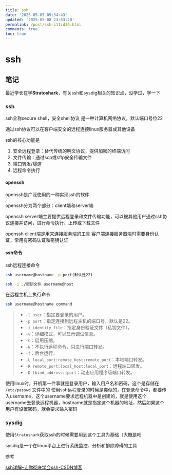 ```yaml
---
title: ssh
date: '2025-05-05 09:34:43'
updated: '2025-05-08 23:53:20'
permalink: /post/ssh-z11cd36.html
comments: true
toc: true
---
```




# ssh

## 笔记

最近学长在学**Stratoshark**，有关ssh和sysdig相关的知识点，没学过，学一下

### ssh

ssh全称secure shell，安全shell协议
是一种计算机网络协议，默认端口号位22

通过ssh协议可以在客户端安全的远程连接linux服务器或其他设备

ssh的核心功能是

1. 安全远程登录：替代传统的明文协议，提供加密的终端访问
2. 文件传输：通过scp或sftp安全传输文件
3. 端口转发/隧道
4. 远程命令执行

#### openssh

openssh是广泛使用的一种实现ssh的软件

openssh分为两个部分：client端和server端

openssh server端主要提供远程登录和文件传输功能，可以被其他用户通过ssh协议连接并访问，进行命令执行、上传或下载文件

openssh client端是用来连接服务端的工具
客户端连接服务器端时需要身份认证，常用有密码认证和密钥认证

#### ssh命令

ssh远程连接命令

```bash
ssh username@hostname -p port(默认是22)

ssh -i ./密钥文件 username@host
```

在远程主机上执行命令

```bash
ssh username@hostname command
```

> - `-l user`：指定要登录的用户。
> - `-p port`：指定连接到远程主机的端口号，默认是22。
> - `-i identity_file`：指定身份验证文件（私钥文件）。
> - `-v`：详细模式，可以显示调试信息。
> - `-C`：启用压缩。
> - `-N`：不执行远程命令，只进行端口转发。
> - `-f`：后台运行。
> - `-L local_port:remote_host:remote_port`：本地端口转发。
> - `-R remote_port:local_host:local_port`：远程端口转发。
> - `-D [bind_address:]port`：动态应用程序级端口转发。

使用linux时，开机第一件事就是登录用户，输入用户名和密码，这个是存储在 `/etc/passwd` 文件中的
使用ssh远程登录的时候是类似的，在登录命令中，都要传入username，这个username要求远程机器中是创建的，就是使用这个username去登录远程机器，hostname就是指定这个机器的地址，然后如果这个用户有设置密码，就会要求输入密码

### sysdig

使用`Stratoshark`获取ssh的时候需要用到这个工具为基础（大概是吧

sysdig是一个在linux平台上进行系统监控、分析和排除障碍的工具

参考

[ssh详解–让你彻底学会ssh-CSDN博客](https://blog.csdn.net/m0_51720581/article/details/131796669)
